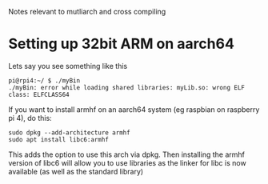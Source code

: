 Notes relevant to mutliarch and cross compiling 

# Setting up 32bit ARM on aarch64

Lets say you see something like this
```
pi@rpi4:~/ $ ./myBin
./myBin: error while loading shared libraries: myLib.so: wrong ELF class: ELFCLASS64
```
If you want to install armhf on an aarch64 system (eg raspbian on raspberry pi 4), do this:
```
sudo dpkg --add-architecture armhf
sudo apt install libc6:armhf
```
This adds the option to use this arch via dpkg. Then installing the armhf version of libc6 will allow you to use libraries as the linker for libc is now available (as well as the standard library)
